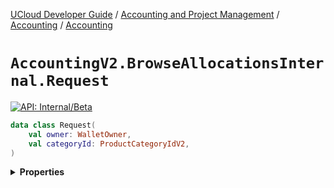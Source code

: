 [UCloud Developer Guide](/docs/developer-guide/README.md) / [Accounting and Project Management](/docs/developer-guide/accounting-and-projects/README.md) / [Accounting](/docs/developer-guide/accounting-and-projects/accounting/README.md) / [Accounting](/docs/developer-guide/accounting-and-projects/accounting/allocations.md)

# `AccountingV2.BrowseAllocationsInternal.Request`


[![API: Internal/Beta](https://img.shields.io/static/v1?label=API&message=Internal/Beta&color=red&style=flat-square)](/docs/developer-guide/core/api-conventions.md)



```kotlin
data class Request(
    val owner: WalletOwner,
    val categoryId: ProductCategoryIdV2,
)
```

<details>
<summary>
<b>Properties</b>
</summary>

<details>
<summary>
<code>owner</code>: <code><code><a href='/docs/reference/dk.sdu.cloud.accounting.api.WalletOwner.md'>WalletOwner</a></code></code>
</summary>





</details>

<details>
<summary>
<code>categoryId</code>: <code><code><a href='/docs/reference/dk.sdu.cloud.accounting.api.ProductCategoryIdV2.md'>ProductCategoryIdV2</a></code></code>
</summary>





</details>



</details>


